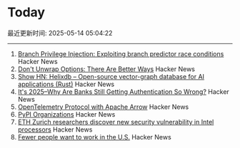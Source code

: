 # Today

最近更新时间: 2025-05-14 05:04:22

--- 
1. [Branch Privilege Injection: Exploiting branch predictor race conditions](https://comsec.ethz.ch/research/microarch/branch-privilege-injection/) Hacker News
2. [Don't Unwrap Options: There Are Better Ways](https://corrode.dev/blog/rust-option-handling-best-practices/) Hacker News
3. [Show HN: Helixdb – Open-source vector-graph database for AI applications (Rust)](https://github.com/HelixDB/helix-db/) Hacker News
4. [It's 2025–Why Are Banks Still Getting Authentication So Wrong?](https://jamal.haba.sh/its-2025-why-are-banks-still-getting-authentication-so-wrong/) Hacker News
5. [OpenTelemetry Protocol with Apache Arrow](https://opentelemetry.io/blog/2025/otel-arrow-phase-2/) Hacker News
6. [PyPI Organizations](https://blog.pypi.org/posts/2023-04-23-introducing-pypi-organizations/) Hacker News
7. [ETH Zurich researchers discover new security vulnerability in Intel processors](https://ethz.ch/en/news-and-events/eth-news/news/2025/05/eth-zurich-researchers-discover-new-security-vulnerability-in-intel-processors.html) Hacker News
8. [Fewer people want to work in the U.S.](https://www.axios.com/2025/05/13/us-jobs-foreign-workers) Hacker News
